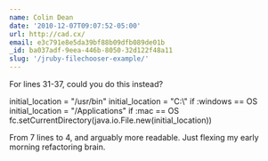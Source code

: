 ```yaml
---
name: Colin Dean
date: '2010-12-07T09:07:52-05:00'
url: http://cad.cx/
email: e3c791e8e5da39bf88b09dfb089de01b
_id: ba037adf-9eea-446b-8050-32d122f48a11
slug: '/jruby-filechooser-example/'
---
```


For lines 31-37, could you do this instead?

initial_location = "/usr/bin" initial_location = "C:\\" if :windows == OS
initial_location = "/Applications" if :mac == OS
fc.setCurrentDirectory(java.io.File.new(initial_location))

From 7 lines to 4, and arguably more readable. Just flexing my early morning
refactoring brain.

